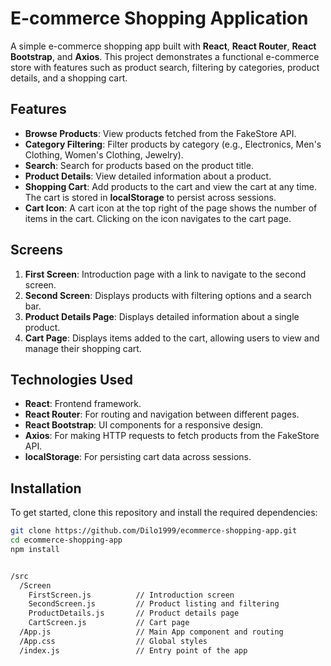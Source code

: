 # E-commerce Shopping Application

A simple e-commerce shopping app built with **React**, **React Router**, **React Bootstrap**, and **Axios**. This project demonstrates a functional e-commerce store with features such as product search, filtering by categories, product details, and a shopping cart.

## Features
- **Browse Products**: View products fetched from the FakeStore API.
- **Category Filtering**: Filter products by category (e.g., Electronics, Men's Clothing, Women's Clothing, Jewelry).
- **Search**: Search for products based on the product title.
- **Product Details**: View detailed information about a product.
- **Shopping Cart**: Add products to the cart and view the cart at any time. The cart is stored in **localStorage** to persist across sessions.
- **Cart Icon**: A cart icon at the top right of the page shows the number of items in the cart. Clicking on the icon navigates to the cart page.

## Screens
1. **First Screen**: Introduction page with a link to navigate to the second screen.
2. **Second Screen**: Displays products with filtering options and a search bar.
3. **Product Details Page**: Displays detailed information about a single product.
4. **Cart Page**: Displays items added to the cart, allowing users to view and manage their shopping cart.

## Technologies Used
- **React**: Frontend framework.
- **React Router**: For routing and navigation between different pages.
- **React Bootstrap**: UI components for a responsive design.
- **Axios**: For making HTTP requests to fetch products from the FakeStore API.
- **localStorage**: For persisting cart data across sessions.

## Installation

To get started, clone this repository and install the required dependencies:

```bash
git clone https://github.com/Dilo1999/ecommerce-shopping-app.git
cd ecommerce-shopping-app
npm install


/src
  /Screen
    FirstScreen.js          // Introduction screen
    SecondScreen.js         // Product listing and filtering
    ProductDetails.js       // Product details page
    CartScreen.js           // Cart page
  /App.js                   // Main App component and routing
  /App.css                  // Global styles
  /index.js                 // Entry point of the app

